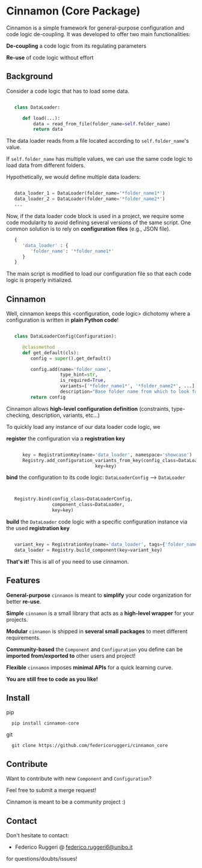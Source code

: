# Cinnamon (Core Package)

Cinnamon is a simple framework for general-purpose configuration and code logic de-coupling.
It was developed to offer two main functionalities:

**De-coupling**
   a code logic from its regulating parameters

**Re-use**
   of code logic without effort

## Background

Consider a code logic that has to load some data.

```python

   class DataLoader:

      def load(...):
          data = read_from_file(folder_name=self.folder_name)
          return data
```

The data loader reads from a file located according to ``self.folder_name``'s value.

If ``self.folder_name`` has multiple values, we can use the same code logic to load data from different folders.

Hypothetically, we would define multiple data loaders:

```python

   data_loader_1 = DataLoader(folder_name='*folder_name1*')
   data_loader_2 = DataLoader(folder_name='*folder_name2*')
   ...
```

Now, if the data loader code block is used in a project, we require some code modularity to avoid
defining several versions of the same script.
One common solution is to rely on **configuration files** (e.g., JSON file).

```python
   {
      'data_loader' : {
         'folder_name': '*folder_name1*'
      }
   }
```

The main script is modified to load our configuration file so that each code logic is properly initialized.


## Cinnamon

Well, cinnamon keeps this <configuration, code logic> dichotomy where a configuration is written in **plain Python code**!

```python

   class DataLoaderConfig(Configuration):

      @classmethod
      def get_default(cls):
         config = super().get_default()

         config.add(name='folder_name',
                    type_hint=str,
                    is_required=True,
                    variants=['*folder_name1*', '*folder_name2*', ...],
                    description="Base folder name from which to look for data files.")
         return config
```

Cinnamon allows **high-level configuration definition** (constraints, type-checking, description, variants, etc...)

To quickly load any instance of our data loader code logic, we

**register**
   the configuration via a **registration key**

```python

      key = RegistrationKey(name='data_loader', namespace='showcase')
      Registry.add_configuration_variants_from_key(config_class=DataLoaderConfig,
                                 key=key)
```

**bind**
   the configuration to its code logic: ``DataLoaderConfig`` --> ``DataLoader``

   ```python


      Registry.bind(config_class=DataLoaderConfig,
                    component_class=DataLoader,
                    key=key)
   ```

**build**
   the ``DataLoader`` code logic with a specific configuration instance via the used **registration key**

   ```python

      variant_key = RegistrationKey(name='data_loader', tags={'folder_name=*folder_name1*'}, namespace='showcase')
      data_loader = Registry.build_component(key=variant_key)
   ```


**That's it!** This is all of you need to use cinnamon.


## Features

**General-purpose**
   ``cinnamon`` is meant to **simplify** your code organization for better **re-use**.

**Simple**
   ``cinnamon`` is a small library that acts as a **high-level wrapper** for your projects.

**Modular**
   ``cinnamon`` is shipped in **several small packages** to meet different requirements.

**Community-based**
   the ``Component`` and ``Configuration`` you define can be **imported from/exported to** other users and project!

**Flexible**
   ``cinnamon`` imposes **minimal APIs** for a quick learning curve.



**You are still free to code as you like!**

## Install


pip

      pip install cinnamon-core

git

      git clone https://github.com/federicoruggeri/cinnamon_core


## Contribute

Want to contribute with new ``Component`` and ``Configuration``?

Feel free to submit a merge request!

Cinnamon is meant to be a community project :)


## Contact

Don't hesitate to contact:
- Federico Ruggeri @ [federico.ruggeri6@unibo.it](mailto:federico.ruggeri6@unibo.it)

for questions/doubts/issues!